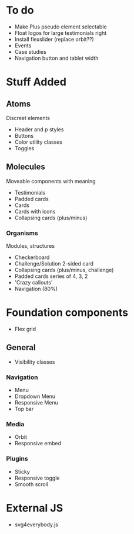 # To do
- Make Plus pseudo element selectable
- Float logos for large testimonials right
- Install flexslider (replace orbit??)
- Events
- Case studies
- Navigation button and tablet width

# Stuff Added

## Atoms
Discreet elements
- Header and p styles
- Buttons
- Color utility classes
- Toggles

## Molecules
Moveable components with meaning
- Testimonials
- Padded cards
- Cards
- Cards with icons
- Collapsing cards (plus/minus)

### Organisms
Modules, structures
- Checkerboard
- Challenge/Solution 2-sided card
- Collapsing cards (plus/minus, challenge)
- Padded cards series of 4, 3, 2
- 'Crazy callouts'
- Navigation (80%)


# Foundation components 
- Flex grid

## General
- Visibility classes

### Navigation
- Menu
- Dropdown Menu
- Responsive Menu
- Top bar

### Media
- Orbit
- Responsive embed

### Plugins
- Sticky
- Responsive toggle
- Smooth scroll

# External JS
- svg4everybody.js
